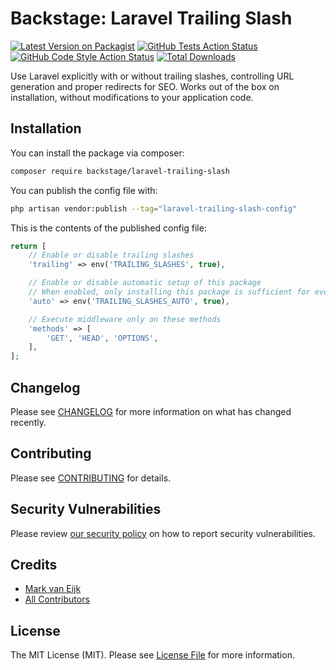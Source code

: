# Backstage: Laravel Trailing Slash

[![Latest Version on Packagist](https://img.shields.io/packagist/v/backstage/laravel-trailing-slash.svg?style=flat-square)](https://packagist.org/packages/backstage/laravel-trailing-slash)
[![GitHub Tests Action Status](https://img.shields.io/github/actions/workflow/status/backstagephp/laravel-trailing-slash/run-tests.yml?branch=main&label=tests&style=flat-square)](https://github.com/backstagephp/laravel-trailing-slash/actions?query=workflow%3Arun-tests+branch%3Amain)
[![GitHub Code Style Action Status](https://img.shields.io/github/actions/workflow/status/backstagephp/laravel-trailing-slash/fix-php-code-style-issues.yml?branch=main&label=code%20style&style=flat-square)](https://github.com/backstagephp/laravel-trailing-slash/actions?query=workflow%3A"Fix+PHP+code+style+issues"+branch%3Amain)
[![Total Downloads](https://img.shields.io/packagist/dt/backstage/laravel-trailing-slash.svg?style=flat-square)](https://packagist.org/packages/backstage/laravel-trailing-slash)

Use Laravel explicitly with or without trailing slashes, controlling URL generation and proper redirects for SEO. Works out of the box on installation, without modifications to your application code.

## Installation

You can install the package via composer:

```bash
composer require backstage/laravel-trailing-slash
```

You can publish the config file with:

```bash
php artisan vendor:publish --tag="laravel-trailing-slash-config"
```

This is the contents of the published config file:

```php
return [
    // Enable or disable trailing slashes
    'trailing' => env('TRAILING_SLASHES', true),

    // Enable or disable automatic setup of this package
    // When enabled, only installing this package is sufficient for everything to work
    'auto' => env('TRAILING_SLASHES_AUTO', true),

    // Execute middleware only on these methods
    'methods' => [
        'GET', 'HEAD', 'OPTIONS',
    ],
];
```

## Changelog

Please see [CHANGELOG](CHANGELOG.md) for more information on what has changed recently.

## Contributing

Please see [CONTRIBUTING](CONTRIBUTING.md) for details.

## Security Vulnerabilities

Please review [our security policy](../../security/policy) on how to report security vulnerabilities.

## Credits

-   [Mark van Eijk](https://github.com/markvaneijk)
-   [All Contributors](../../contributors)

## License

The MIT License (MIT). Please see [License File](LICENSE.md) for more information.
